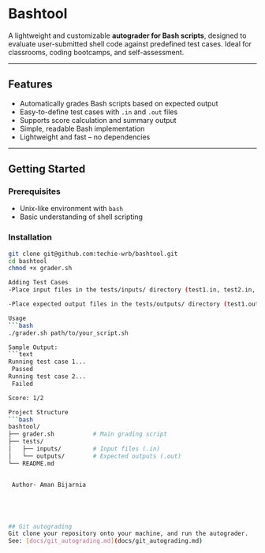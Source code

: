 # Bashtool

A lightweight and customizable **autograder for Bash scripts**, designed to evaluate user-submitted shell code against predefined test cases. Ideal for classrooms, coding bootcamps, and self-assessment.

---

## Features

-  Automatically grades Bash scripts based on expected output
-  Easy-to-define test cases with `.in` and `.out` files
-  Supports score calculation and summary output
-  Simple, readable Bash implementation
-  Lightweight and fast – no dependencies

---

## Getting Started

### Prerequisites

- Unix-like environment with `bash`
- Basic understanding of shell scripting

###  Installation

```bash
git clone git@github.com:techie-wrb/bashtool.git
cd bashtool
chmod +x grader.sh

Adding Test Cases
-Place input files in the tests/inputs/ directory (test1.in, test2.in, ...)

-Place expected output files in the tests/outputs/ directory (test1.out, test2.out, ...)

Usage
```bash
./grader.sh path/to/your_script.sh

Sample Output:
```text
Running test case 1...
 Passed
Running test case 2...
 Failed

Score: 1/2

Project Structure
```bash 
bashtool/
├── grader.sh           # Main grading script
├── tests/
│   ├── inputs/         # Input files (.in)
│   └── outputs/        # Expected outputs (.out)
└── README.md


 Author- Aman Bijarnia





## Git autograding 
Git clone your repository onto your machine, and run the autograder.
See: [docs/git_autograding.md](docs/git_autograding.md)
